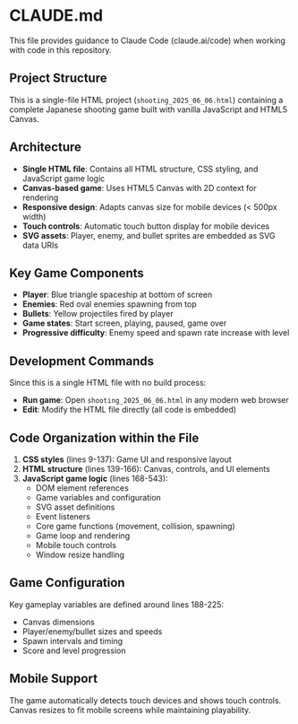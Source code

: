 # CLAUDE.md

This file provides guidance to Claude Code (claude.ai/code) when working with code in this repository.

## Project Structure

This is a single-file HTML project (`shooting_2025_06_06.html`) containing a complete Japanese shooting game built with vanilla JavaScript and HTML5 Canvas.

## Architecture

- **Single HTML file**: Contains all HTML structure, CSS styling, and JavaScript game logic
- **Canvas-based game**: Uses HTML5 Canvas with 2D context for rendering
- **Responsive design**: Adapts canvas size for mobile devices (< 500px width)
- **Touch controls**: Automatic touch button display for mobile devices
- **SVG assets**: Player, enemy, and bullet sprites are embedded as SVG data URIs

## Key Game Components

- **Player**: Blue triangle spaceship at bottom of screen
- **Enemies**: Red oval enemies spawning from top
- **Bullets**: Yellow projectiles fired by player
- **Game states**: Start screen, playing, paused, game over
- **Progressive difficulty**: Enemy speed and spawn rate increase with level

## Development Commands

Since this is a single HTML file with no build process:
- **Run game**: Open `shooting_2025_06_06.html` in any modern web browser
- **Edit**: Modify the HTML file directly (all code is embedded)

## Code Organization within the File

1. **CSS styles** (lines 9-137): Game UI and responsive layout
2. **HTML structure** (lines 139-166): Canvas, controls, and UI elements  
3. **JavaScript game logic** (lines 168-543):
   - DOM element references
   - Game variables and configuration
   - SVG asset definitions
   - Event listeners
   - Core game functions (movement, collision, spawning)
   - Game loop and rendering
   - Mobile touch controls
   - Window resize handling

## Game Configuration

Key gameplay variables are defined around lines 188-225:
- Canvas dimensions
- Player/enemy/bullet sizes and speeds
- Spawn intervals and timing
- Score and level progression

## Mobile Support

The game automatically detects touch devices and shows touch controls. Canvas resizes to fit mobile screens while maintaining playability.
